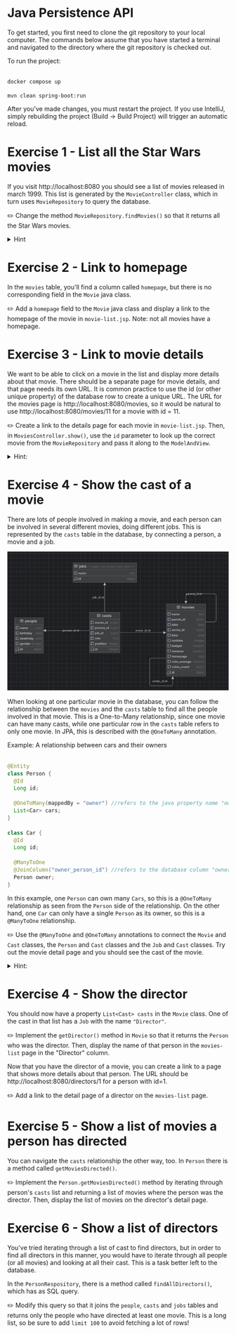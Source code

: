 # Java Persistence API

To get started, you first need to clone the git repository to your local computer. The commands below assume that 
you have started a terminal and navigated to the directory where the git repository is checked out. 

To run the project: 

```shell

docker compose up

mvn clean spring-boot:run 
```

After you've made changes, you must restart the project. If you use IntelliJ, simply rebuilding the project 
(Build -> Build Project) will trigger an automatic reload. 

# Exercise 1 - List all the Star Wars movies

If you visit http://localhost:8080 you should see a list of movies released in march 1999. This list is generated
by the `MovieController` class, which in turn uses `MovieRepository` to query the database.

:pencil2: Change the method `MovieRepository.findMovies()` so that it returns all the Star Wars movies.

<details>
<summary>Hint</summary>

You can use
the `LIKE` keyword and the `%` wildcard to match parts of a string. Note that `LIKE` is case sensitive. There
is a Postgres specific keyword called `ILIKE` which does a case-insensitive comparison. This is not part of the
SQL standard, so it is not supported by all databases. The standard approach is to use
`lower (m.name) LIKE %something%`
</details>

# Exercise 2 - Link to homepage

In the `movies` table, you'll find a column called `homepage`, but there is no corresponding field in
the `Movie` java class.

:pencil2: Add a `homepage` field to the `Movie` java class and display a link to the homepage of the movie
in `movie-list.jsp`. Note: not all movies have a homepage.

# Exercise 3 - Link to movie details

We want to be able to click on a movie in the list and display more details about that movie. There should be
a separate page for movie details, and that page needs its own URL. It is common practice to use the id (or
other unique property) of the database row to create a unique URL. The URL for the movies page is
http://localhost:8080/movies, so it would be natural to use http://localhost:8080/movies/11 for a movie with
id = 11.

:pencil2: Create a link to the details page for each movie in `movie-list.jsp`. Then, in `MoviesController.show()`,
use the `id` parameter to look up the correct movie from the `MovieRepository` and pass it along to the
`ModelAndView`.

<details>
<summary>
Hint: 
</summary>

The syntax for linking to a page on the same host is `<a href="/movies/${movie.id}">${movie.name}</a>`
</details>

# Exercise 4 - Show the cast of a movie

There are lots of people involved in making a movie, and each person can be involved in several different movies,
doing different jobs. This is represented by the `casts` table in the database, by connecting a person, a movie and a
job.

![Casts ER diagram](casts.png)

When looking at one particular movie in the database, you can follow the relationship between the `movies` and the
`casts` table to find all the people involved in that movie. This is a One-to-Many relationship, since one movie
can have many casts, while one particular row in the `casts` table refers to only one movie. In JPA, this is described
with the `@OneToMany` annotation.

Example: A relationship between cars and their owners

```java

@Entity
class Person {
  @Id
  Long id;
  
  @OneToMany(mappedBy = "owner") //refers to the java property name "owner" in the Car class
  List<Car> cars;
}

class Car {
  @Id
  Long id;
  
  @ManyToOne
  @JoinColumn("owner_person_id") //refers to the database column "owner_person_id" in the table "car"
  Person owner;
}
```

In this example, one `Person` can own many `Cars`, so this is a `@OneToMany` relationship as seen from the `Person`
side of the relationship. On the other hand, one `Car` can only have a single `Person` as its owner, so this is a
`@ManyToOne` relationship.

:pencil2: Use the `@ManyToOne` and `@OneToMany` annotations to connect the `Movie` and `Cast` classes, the
`Person` and `Cast` classes and the `Job` and `Cast` classes. Try out the movie detail page and you should see the
cast of the movie.

<details>
<summary>Hint:</summary>

In this database, the relationship between movie and casts is a one-to-many relationship. One movie is related to several casts.
And inversely the relation between casts and movie is a many-to-one relation.

Casts also have a many-to-one relation to job and person

</details>

# Exercise 4 - Show the director

You should now have a property `List<Cast> casts` in the `Movie` class. One of the cast in that list has a `Job`
with the name `"Director"`.

:pencil2: Implement the `getDirector()` method in `Movie` so that it returns the `Person` who was the director.
Then, display the name of that person in the `movies-list` page in the "Director" column.

Now that you have the director of a movie, you can create a link to a page that shows more details about that person.
The URL should be http://localhost:8080/directors/1 for a person with id=1.

:pencil2: Add a link to the detail page of a director on the `movies-list` page.

# Exercise 5 - Show a list of movies a person has directed

You can navigate the `casts` relationship the other way, too. In `Person` there is a method called
`getMoviesDirected()`.

:pencil2: Implement the `Person.getMoviesDirected()` method by iterating through person's `casts` list and returning a
list of movies where the person was the director. Then, display the list of movies on the director's detail page.

# Exercise 6 - Show a list of directors

You've tried iterating through a list of cast to find directors, but in order to find all directors in this
manner, you would have to iterate through all people (or all movies) and looking at all their cast. This is a
task better left to the database.

In the `PersonRespository`, there is a method called `findAllDirectors()`, which has as SQL query.

:pencil2: Modify this query so that it joins the `people`, `casts` and `jobs` tables and returns only
the people who have directed at least one movie. This is a long list, so be sure to add `limit 100` to 
avoid fetching a lot of rows!

